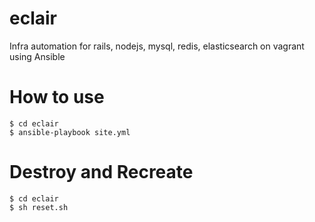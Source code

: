 # eclair
Infra automation for rails, nodejs, mysql, redis, elasticsearch on vagrant using Ansible

# How to use

```
$ cd eclair
$ ansible-playbook site.yml
```

# Destroy and Recreate

```
$ cd eclair
$ sh reset.sh
```
